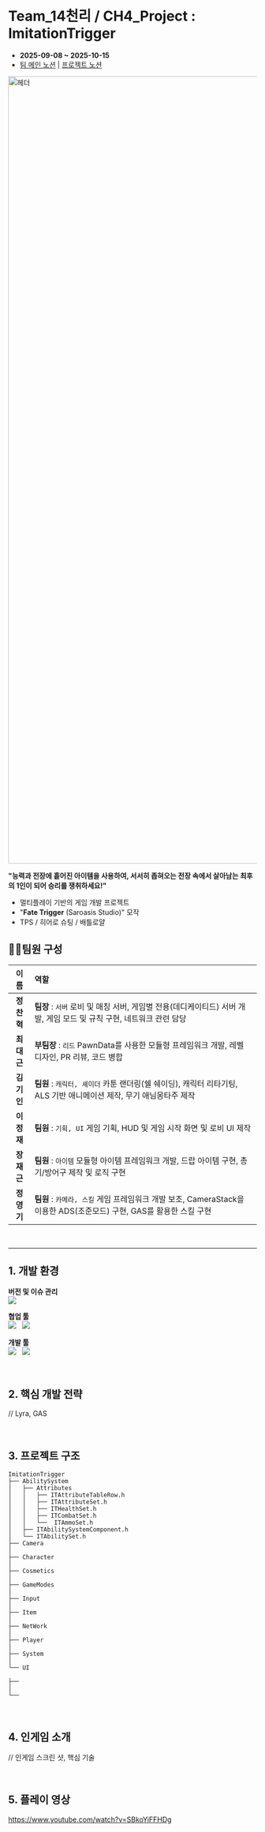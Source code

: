 # Team_14천리 / CH4_Project : ImitationTrigger

- **2025-09-08 ~ 2025-10-15**
- [팀 메인 노션](https://www.notion.so/teamsparta/14-2552dc3ef51480e2af92f2c3c1ed0aea) | [프로젝트 노션](https://www.notion.so/teamsparta/Team-Project-Main-page-2562dc3ef5148006b7d4d60fe1470d7c)

<img width="2838" height="1596" alt="헤더" src="https://github.com/user-attachments/assets/0009f4b5-120e-4ea7-ac41-4e6c71e0968c" />

 **"능력과 전장에 흩어진 아이템을 사용하여, 서서히 좁혀오는 전장 속에서 살아남는 최후의 1인이 되어 승리를 쟁취하세요!"**

- 멀티플레이 기반의 게임 개발 프로젝트
- "**Fate Trigger** (Saroasis Studio)" 모작
- TPS / 히어로 슈팅 / 배틀로얄

## 🧑‍💻팀원 구성

| **이름** | **역할** |
| :------: | :------ |
| **정찬혁** | **팀장** : `서버` 로비 및 매칭 서버, 게임별 전용(데디케이티드) 서버 개발, 게임 모드 및 규칙 구현, 네트워크 관련 담당 |
| **최대근** | **부팀장** : `리드` PawnData를 사용한 모듈형 프레임워크 개발, 레벨 디자인, PR 리뷰, 코드 병합 |
| **김기인** | **팀원** : `캐릭터, 셰이더` 카툰 랜더링(쉘 쉐이딩), 캐릭터 리타기팅, ALS 기반 애니메이션 제작, 무기 애님몽타주 제작 |
| **이정재** | **팀원** : `기획, UI` 게임 기획, HUD 및 게임 시작 화면 및 로비 UI 제작 |
| **장재근** | **팀원** : `아이템` 모듈형 아이템 프레임워크 개발, 드랍 아이템 구현, 총기/방어구 제작 및 로직 구현 |
| **정영기** | **팀원** : `카메라, 스킬` 게임 프레임워크 개발 보조, CameraStack을 이용한 ADS(조준모드) 구현, GAS를 활용한 스킬 구현 |

<br>

</div>

---

## 1. 개발 환경
**버전 및 이슈 관리**<br>
<img src="https://img.shields.io/badge/Github-181717?style=flat-square&logo=github&logoColor=white"/>

**협업 툴**<br>
<img src="https://img.shields.io/badge/Notion-000000?style=flat-square&logo=notion&logoColor=white"/> &nbsp;
<img src="https://img.shields.io/badge/Slack-4A154B?style=flat-square&logo=slack&logoColor=white"/>

**개발 툴**<br>
<img src="https://img.shields.io/badge/C++-00599C?style=flat-square&logo=cplusplus&logoColor=white"/> &nbsp;
<img src="https://img.shields.io/badge/UE 5.5.4-0E1128?style=flat-square&logo=unrealengine&logoColor=white"/>

<br>

## 2. 핵심 개발 전략
// Lyra, GAS

<br>

## 3. 프로젝트 구조

```
ImitationTrigger
├── AbilitySystem
│	├── Attributes
│	│	├── ITAttributeTableRow.h
│	│	├── ITAttributeSet.h
│	│	├── ITHealthSet.h
│	│	├── ITCombatSet.h
│	│	└──  ITAmmoSet.h
│	├── ITAbilitySystemComponent.h
│	└── ITAbilitySet.h
├── Camera
│	
├── Character
│
├── Cosmetics
│
├── GameModes
│
├── Input
│
├── Item
│
├── NetWork
│
├── Player
│
├── System
│
└── UI

├──
│
└──
```

<br>

## 4. 인게임 소개
// 인게임 스크린 샷, 핵심 기술

<br>

## 5. 플레이 영상
https://www.youtube.com/watch?v=SBkoYiFFHDg

